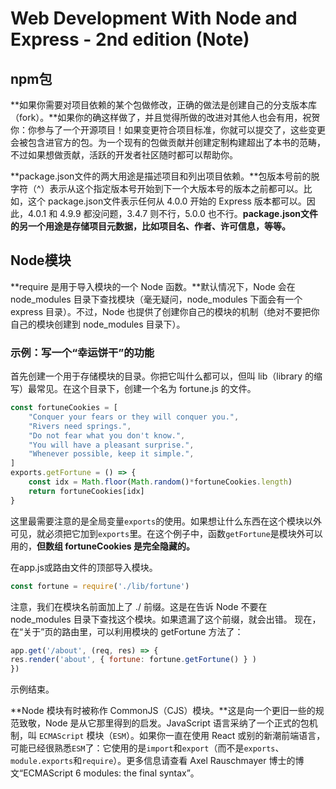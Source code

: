 # Web Development With Node and Express - 2nd edition (Note)

## npm包

**如果你需要对项目依赖的某个包做修改，正确的做法是创建自己的分支版本库（fork）。**如果你的确这样做了，并且觉得所做的改进对其他人也会有用，祝贺你：你参与了一个开源项目！如果变更符合项目标准，你就可以提交了，这些变更会被包含进官方的包。为一个现有的包做贡献并创建定制构建超出了本书的范畴，不过如果想做贡献，活跃的开发者社区随时都可以帮助你。

**package.json文件的两大用途是描述项目和列出项目依赖。**包版本号前的脱字符（^）表示从这个指定版本号开始到下一个大版本号的版本之前都可以。比如，这个 package.json文件表示任何从 4.0.0 开始的 Express 版本都可以。因此，4.0.1 和 4.9.9 都没问题，3.4.7 则不行，5.0.0 也不行。**package.json文件的另一个用途是存储项目元数据，比如项目名、作者、许可信息，等等。**

## Node模块

**require 是用于导入模块的一个 Node 函数。**默认情况下，Node 会在 node_modules 目录下查找模块（毫无疑问，node_modules 下面会有一个 express 目录）。不过，Node 也提供了创建你自己的模块的机制（绝对不要把你自己的模块创建到 node_modules 目录下）。

### 示例：写一个“幸运饼干”的功能

首先创建一个用于存储模块的目录。你把它叫什么都可以，但叫 lib（library 的缩写）最常见。在这个目录下，创建一个名为 fortune.js 的文件。

```js
const fortuneCookies = [
    "Conquer your fears or they will conquer you.",
    "Rivers need springs.",
    "Do not fear what you don't know.",
    "You will have a pleasant surprise.",
    "Whenever possible, keep it simple.",
]
exports.getFortune = () => {
    const idx = Math.floor(Math.random()*fortuneCookies.length)
    return fortuneCookies[idx]
}
```

这里最需要注意的是全局变量`exports`的使用。如果想让什么东西在这个模块以外可见，就必须把它加到`exports`里。在这个例子中，函数`getFortune`是模块外可以用的，**但数组 fortuneCookies 是完全隐藏的。**

在app.js或路由文件的顶部导入模块。

```js
const fortune = require('./lib/fortune')
```

注意，我们在模块名前面加上了 ./ 前缀。这是在告诉 Node 不要在 node_modules 目录下查找这个模块。如果遗漏了这个前缀，就会出错。
现在，在“关于”页的路由里，可以利用模块的 getFortune 方法了：

```js
app.get('/about', (req, res) => {
res.render('about', { fortune: fortune.getFortune() } )
})
```

示例结束。

**Node 模块有时被称作 CommonJS（CJS）模块。**这是向一个更旧一些的规范致敬，Node 是从它那里得到的启发。JavaScript 语言采纳了一个正式的包机制，叫 `ECMAScript` 模块（`ESM`）。如果你一直在使用 React 或别的新潮前端语言，可能已经很熟悉`ESM`了：它使用的是`import`和`export`（而不是`exports`、`module.exports`和`require`）。更多信息请查看 Axel Rauschmayer 博士的博文“ECMAScript 6 modules: the final syntax”。
